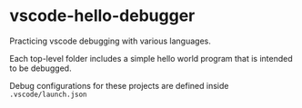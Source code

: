 # vscode-hello-debugger

Practicing vscode debugging with various languages.

Each top-level folder includes a simple hello world program that is intended to be debugged.

Debug configurations for these projects are defined inside `.vscode/launch.json`
